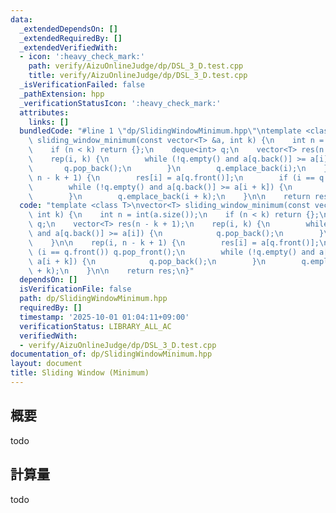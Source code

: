 ```yaml
---
data:
  _extendedDependsOn: []
  _extendedRequiredBy: []
  _extendedVerifiedWith:
  - icon: ':heavy_check_mark:'
    path: verify/AizuOnlineJudge/dp/DSL_3_D.test.cpp
    title: verify/AizuOnlineJudge/dp/DSL_3_D.test.cpp
  _isVerificationFailed: false
  _pathExtension: hpp
  _verificationStatusIcon: ':heavy_check_mark:'
  attributes:
    links: []
  bundledCode: "#line 1 \"dp/SlidingWindowMinimum.hpp\"\ntemplate <class T>\nvector<T>\
    \ sliding_window_minimum(const vector<T> &a, int k) {\n    int n = int(a.size());\n\
    \    if (n < k) return {};\n    deque<int> q;\n    vector<T> res(n - k + 1);\n\
    \    rep(i, k) {\n        while (!q.empty() and a[q.back()] >= a[i]) {\n     \
    \       q.pop_back();\n        }\n        q.emplace_back(i);\n    }\n\n    rep(i,\
    \ n - k + 1) {\n        res[i] = a[q.front()];\n        if (i == q.front()) q.pop_front();\n\
    \        while (!q.empty() and a[q.back()] >= a[i + k]) {\n            q.pop_back();\n\
    \        }\n        q.emplace_back(i + k);\n    }\n\n    return res;\n}\n"
  code: "template <class T>\nvector<T> sliding_window_minimum(const vector<T> &a,\
    \ int k) {\n    int n = int(a.size());\n    if (n < k) return {};\n    deque<int>\
    \ q;\n    vector<T> res(n - k + 1);\n    rep(i, k) {\n        while (!q.empty()\
    \ and a[q.back()] >= a[i]) {\n            q.pop_back();\n        }\n        q.emplace_back(i);\n\
    \    }\n\n    rep(i, n - k + 1) {\n        res[i] = a[q.front()];\n        if\
    \ (i == q.front()) q.pop_front();\n        while (!q.empty() and a[q.back()] >=\
    \ a[i + k]) {\n            q.pop_back();\n        }\n        q.emplace_back(i\
    \ + k);\n    }\n\n    return res;\n}"
  dependsOn: []
  isVerificationFile: false
  path: dp/SlidingWindowMinimum.hpp
  requiredBy: []
  timestamp: '2025-10-01 01:04:11+09:00'
  verificationStatus: LIBRARY_ALL_AC
  verifiedWith:
  - verify/AizuOnlineJudge/dp/DSL_3_D.test.cpp
documentation_of: dp/SlidingWindowMinimum.hpp
layout: document
title: Sliding Window (Minimum)
---
```


## 概要
todo

## 計算量
todo